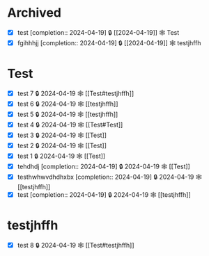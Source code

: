 
# Archived

- [X] test  [completion:: 2024-04-19] 🔒 [[2024-04-19]] 🕸️ Test
- [x] fgihhhjj  [completion:: 2024-04-19] 🔒 [[2024-04-19]] 🕸️ testjhffh

# Test

- [x] test 7 🔒 2024-04-19 🕸️ [[Test#testjhffh]]
- [x] test 6 🔒 2024-04-19 🕸️ [[testjhffh]]
- [x] test 5 🔒 2024-04-19 🕸️ [[testjhffh]]
- [x] test 4 🔒 2024-04-19 🕸️ [[Test#Test]]
- [x] test 3 🔒 2024-04-19 🕸️ [[Test]]
- [x] test 2 🔒 2024-04-19 🕸️ [[Test]]
- [X] test 1 🔒 2024-04-19 🕸️ [[Test]]
- [X] tehdhdj  [completion:: 2024-04-19] 🔒 2024-04-19 🕸️ [[Test]]
- [X] testhwhwvdhdhxbx  [completion:: 2024-04-19] 🔒 2024-04-19 🕸️ [[testjhffh]]
- [X] test  [completion:: 2024-04-19] 🔒 2024-04-19 🕸️ [[testjhffh]]

# testjhffh
- [X] test 8 🔒 2024-04-19 🕸️ [[Test#testjhffh]]